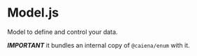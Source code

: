 # Model.js
Model to define and control your data.

***IMPORTANT*** it bundles an internal copy of `@caiena/enum` with it.
